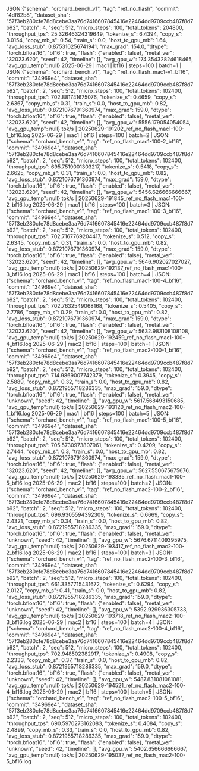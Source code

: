 JSON:{"schema": "orchard_bench_v1", "tag": "ref_no_flash", "commit": "4df82b8", "dataset_sha": "57f3eb280cfe78d8cebe3aa76d7416607845416e22464dd9709ccb487f8d7b92", "batch": 4, "seq": 512, "micro_steps": 100, "total_tokens": 204800, "throughput_tps": 25.32646324319649, "tokenize_s": 6.4394, "copy_s": 3.0154, "copy_mb_s": 0.54, "train_s": 0.0, "host_to_gpu_mb": 1.64, "avg_loss_stub": 0.875310256741941, "max_grad": 154.0, "dtype": "torch.bfloat16", "bf16": true, "flash": {"enabled": false}, "metal_ver": "32023.620", "seed": 42, "timeline": [], "avg_gpu_w": 174.35432824618465, "avg_gpu_temp": null}
2025-06-29 | mac1 | bf16 | steps=100 | batch=1 | JSON:{"schema": "orchard_bench_v1", "tag": "ref_no_flash_mac1-v1_bf16", "commit": "34969e4", "dataset_sha": "57f3eb280cfe78d8cebe3aa76d7416607845416e22464dd9709ccb487f8d7b92", "batch": 2, "seq": 512, "micro_steps": 100, "total_tokens": 102400, "throughput_tps": 702.881741675076, "tokenize_s": 0.4659, "copy_s": 2.6367, "copy_mb_s": 0.31, "train_s": 0.0, "host_to_gpu_mb": 0.82, "avg_loss_stub": 0.8721076791360974, "max_grad": 159.0, "dtype": "torch.bfloat16", "bf16": true, "flash": {"enabled": false}, "metal_ver": "32023.620", "seed": 42, "timeline": [], "avg_gpu_w": 5556.179054054054, "avg_gpu_temp": null} tok/s | 20250629-191202_ref_no_flash_mac1-100-1_bf16.log
2025-06-29 | mac1 | bf16 | steps=100 | batch=2 | JSON:{"schema": "orchard_bench_v1", "tag": "ref_no_flash_mac1-100-2_bf16", "commit": "34969e4", "dataset_sha": "57f3eb280cfe78d8cebe3aa76d7416607845416e22464dd9709ccb487f8d7b92", "batch": 2, "seq": 512, "micro_steps": 100, "total_tokens": 102400, "throughput_tps": 695.7519001303217, "tokenize_s": 0.5418, "copy_s": 2.6625, "copy_mb_s": 0.31, "train_s": 0.0, "host_to_gpu_mb": 0.82, "avg_loss_stub": 0.8721076791360974, "max_grad": 159.0, "dtype": "torch.bfloat16", "bf16": true, "flash": {"enabled": false}, "metal_ver": "32023.620", "seed": 42, "timeline": [], "avg_gpu_w": 5456.626666666667, "avg_gpu_temp": null} tok/s | 20250629-191845_ref_no_flash_mac1-100-2_bf16.log
2025-06-29 | mac1 | bf16 | steps=100 | batch=3 | JSON:{"schema": "orchard_bench_v1", "tag": "ref_no_flash_mac1-100-3_bf16", "commit": "34969e4", "dataset_sha": "57f3eb280cfe78d8cebe3aa76d7416607845416e22464dd9709ccb487f8d7b92", "batch": 2, "seq": 512, "micro_steps": 100, "total_tokens": 102400, "throughput_tps": 702.7167769204417, "tokenize_s": 0.512, "copy_s": 2.6345, "copy_mb_s": 0.31, "train_s": 0.0, "host_to_gpu_mb": 0.82, "avg_loss_stub": 0.8721076791360974, "max_grad": 159.0, "dtype": "torch.bfloat16", "bf16": true, "flash": {"enabled": false}, "metal_ver": "32023.620", "seed": 42, "timeline": [], "avg_gpu_w": 5646.902027027027, "avg_gpu_temp": null} tok/s | 20250629-192137_ref_no_flash_mac1-100-3_bf16.log
2025-06-29 | mac1 | bf16 | steps=100 | batch=4 | JSON:{"schema": "orchard_bench_v1", "tag": "ref_no_flash_mac1-100-4_bf16", "commit": "34969e4", "dataset_sha": "57f3eb280cfe78d8cebe3aa76d7416607845416e22464dd9709ccb487f8d7b92", "batch": 2, "seq": 512, "micro_steps": 100, "total_tokens": 102400, "throughput_tps": 702.7632549068168, "tokenize_s": 0.5405, "copy_s": 2.7786, "copy_mb_s": 0.29, "train_s": 0.0, "host_to_gpu_mb": 0.82, "avg_loss_stub": 0.8721076791360974, "max_grad": 159.0, "dtype": "torch.bfloat16", "bf16": true, "flash": {"enabled": false}, "metal_ver": "32023.620", "seed": 42, "timeline": [], "avg_gpu_w": 5632.983108108108, "avg_gpu_temp": null} tok/s | 20250629-192459_ref_no_flash_mac1-100-4_bf16.log
2025-06-29 | mac2 | bf16 | steps=100 | batch=1 | JSON:{"schema": "orchard_bench_v1", "tag": "ref_no_flash_mac2-100-1_bf16", "commit": "34969e4", "dataset_sha": "57f3eb280cfe78d8cebe3aa76d7416607845416e22464dd9709ccb487f8d7b92", "batch": 2, "seq": 512, "micro_steps": 100, "total_tokens": 102400, "throughput_tps": 714.9869007742379, "tokenize_s": 0.3945, "copy_s": 2.5889, "copy_mb_s": 0.32, "train_s": 0.0, "host_to_gpu_mb": 0.82, "avg_loss_stub": 0.8721955718286335, "max_grad": 159.0, "dtype": "torch.bfloat16", "bf16": true, "flash": {"enabled": false}, "metal_ver": "unknown", "seed": 42, "timeline": [], "avg_gpu_w": 5617.568493150685, "avg_gpu_temp": null} tok/s | 20250629-193120_ref_no_flash_mac2-100-1_bf16.log
2025-06-29 | mac1 | bf16 | steps=100 | batch=5 | JSON:{"schema": "orchard_bench_v1", "tag": "ref_no_flash_mac1-100-5_bf16", "commit": "34969e4", "dataset_sha": "57f3eb280cfe78d8cebe3aa76d7416607845416e22464dd9709ccb487f8d7b92", "batch": 2, "seq": 512, "micro_steps": 100, "total_tokens": 102400, "throughput_tps": 705.5730973807961, "tokenize_s": 0.4209, "copy_s": 2.7444, "copy_mb_s": 0.3, "train_s": 0.0, "host_to_gpu_mb": 0.82, "avg_loss_stub": 0.8721076791360974, "max_grad": 159.0, "dtype": "torch.bfloat16", "bf16": true, "flash": {"enabled": false}, "metal_ver": "32023.620", "seed": 42, "timeline": [], "avg_gpu_w": 5627.550675675676, "avg_gpu_temp": null} tok/s | 20250629-193335_ref_no_flash_mac1-100-5_bf16.log
2025-06-29 | mac2 | bf16 | steps=100 | batch=2 | JSON:{"schema": "orchard_bench_v1", "tag": "ref_no_flash_mac2-100-2_bf16", "commit": "34969e4", "dataset_sha": "57f3eb280cfe78d8cebe3aa76d7416607845416e22464dd9709ccb487f8d7b92", "batch": 2, "seq": 512, "micro_steps": 100, "total_tokens": 102400, "throughput_tps": 696.9305594392309, "tokenize_s": 0.6669, "copy_s": 2.4321, "copy_mb_s": 0.34, "train_s": 0.0, "host_to_gpu_mb": 0.82, "avg_loss_stub": 0.8721955718286335, "max_grad": 159.0, "dtype": "torch.bfloat16", "bf16": true, "flash": {"enabled": false}, "metal_ver": "unknown", "seed": 42, "timeline": [], "avg_gpu_w": 5676.6711409395975, "avg_gpu_temp": null} tok/s | 20250629-193417_ref_no_flash_mac2-100-2_bf16.log
2025-06-29 | mac2 | bf16 | steps=100 | batch=3 | JSON:{"schema": "orchard_bench_v1", "tag": "ref_no_flash_mac2-100-3_bf16", "commit": "34969e4", "dataset_sha": "57f3eb280cfe78d8cebe3aa76d7416607845416e22464dd9709ccb487f8d7b92", "batch": 2, "seq": 512, "micro_steps": 100, "total_tokens": 102400, "throughput_tps": 661.3357715431672, "tokenize_s": 0.6294, "copy_s": 2.0127, "copy_mb_s": 0.41, "train_s": 0.0, "host_to_gpu_mb": 0.82, "avg_loss_stub": 0.8721955718286335, "max_grad": 159.0, "dtype": "torch.bfloat16", "bf16": true, "flash": {"enabled": false}, "metal_ver": "unknown", "seed": 42, "timeline": [], "avg_gpu_w": 5392.929936305733, "avg_gpu_temp": null} tok/s | 20250629-193718_ref_no_flash_mac2-100-3_bf16.log
2025-06-29 | mac2 | bf16 | steps=100 | batch=4 | JSON:{"schema": "orchard_bench_v1", "tag": "ref_no_flash_mac2-100-4_bf16", "commit": "34969e4", "dataset_sha": "57f3eb280cfe78d8cebe3aa76d7416607845416e22464dd9709ccb487f8d7b92", "batch": 2, "seq": 512, "micro_steps": 100, "total_tokens": 102400, "throughput_tps": 702.948502382917, "tokenize_s": 0.4908, "copy_s": 2.2333, "copy_mb_s": 0.37, "train_s": 0.0, "host_to_gpu_mb": 0.82, "avg_loss_stub": 0.8721955718286335, "max_grad": 159.0, "dtype": "torch.bfloat16", "bf16": true, "flash": {"enabled": false}, "metal_ver": "unknown", "seed": 42, "timeline": [], "avg_gpu_w": 5487.831081081081, "avg_gpu_temp": null} tok/s | 20250629-194521_ref_no_flash_mac2-100-4_bf16.log
2025-06-29 | mac2 | bf16 | steps=100 | batch=5 | JSON:{"schema": "orchard_bench_v1", "tag": "ref_no_flash_mac2-100-5_bf16", "commit": "34969e4", "dataset_sha": "57f3eb280cfe78d8cebe3aa76d7416607845416e22464dd9709ccb487f8d7b92", "batch": 2, "seq": 512, "micro_steps": 100, "total_tokens": 102400, "throughput_tps": 690.5970273162083, "tokenize_s": 0.4084, "copy_s": 2.4899, "copy_mb_s": 0.33, "train_s": 0.0, "host_to_gpu_mb": 0.82, "avg_loss_stub": 0.8721955718286335, "max_grad": 159.0, "dtype": "torch.bfloat16", "bf16": true, "flash": {"enabled": false}, "metal_ver": "unknown", "seed": 42, "timeline": [], "avg_gpu_w": 5402.656666666667, "avg_gpu_temp": null} tok/s | 20250629-195037_ref_no_flash_mac2-100-5_bf16.log
